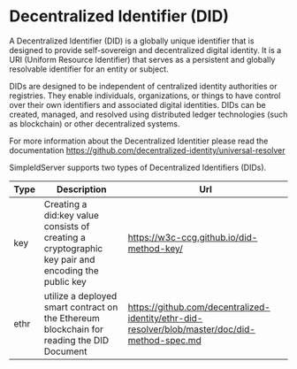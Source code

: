 # Decentralized Identifier (DID)

A Decentralized Identifier (DID) is a globally unique identifier that is designed to provide self-sovereign and decentralized digital identity. It is a URI (Uniform Resource Identifier) that serves as a persistent and globally resolvable identifier for an entity or subject.

DIDs are designed to be independent of centralized identity authorities or registries. They enable individuals, organizations, or things to have control over their own identifiers and associated digital identities. DIDs can be created, managed, and resolved using distributed ledger technologies (such as blockchain) or other decentralized systems.

For more information about the Decentralized Identitier please read the documentation https://github.com/decentralized-identity/universal-resolver

SimpleIdServer supports two types of Decentralized Identifiers (DIDs).

| Type | Description                                                                                        | Url                                                                                            |
| ---- | -------------------------------------------------------------------------------------------------- | ---------------------------------------------------------------------------------------------- |              
| key  | Creating a did:key value consists of creating a cryptographic key pair and encoding the public key | https://w3c-ccg.github.io/did-method-key/                                                      |
| ethr | utilize a deployed smart contract on the Ethereum blockchain for reading the DID Document          | https://github.com/decentralized-identity/ethr-did-resolver/blob/master/doc/did-method-spec.md |